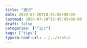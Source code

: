 ```yaml
---
title: "速记"
date: 2020-07-20T18:45:05+08:00
lastmod: 2020-07-20T18:45:05+08:00
draft: false
categories: ["Tips"]
tags: ["tips"]
typora-root-url: ../../static
---
```



